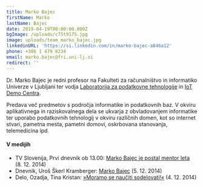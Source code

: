 ```yaml
---
title: Marko Bajec
firstName: Marko
lastName: Bajec
date: 2019-04-19T00:00:00.000Z
bgImage: /uploads/c75t9175.jpg
image: uploads/team_marko_bajec.jpg
linkedinURL: 'https://si.linkedin.com/in/marko-bajec-a846a12'
phone: +386 1 479 8234
email: marko.bajec@fri.uni-lj.si
redirect: ''
---
```

Dr. Marko Bajec je redni profesor na Fakulteti za računalništvo in informatiko Univerze v Ljubljani ter vodja [Laboratorija za podatkovne tehnologije](https://www.fri.uni-lj.si/sl/laboratorij/lpt) in [IoT Demo Centra](http://iot.data-lab.si/). 

Predava več predmetov s področja informatike in podatkovnih baz. V okviru aplikativnega in raziskovalnega dela se ukvarja z obvladovanjem informatike ter uporabo podatkovnih tehnologij v okviru različnih domen, kot so internet stvari, pametna mesta, pametni domovi, oskrbovana stanovanja, telemedicina ipd.

#### V medijih

* TV Slovenija, Prvi dnevnik ob 13.00: [Marko Bajec je postal mentor leta](https://4d.rtvslo.si/arhiv/prispevki-in-izjave-prvi-dnevnik/174308455) (8. 12. 2014)
* Dnevnik, Uroš Škerl Kramberger: [Marko Bajec](https://www.dnevnik.si/1042699276) (5. 12. 2014)
* Delo, Ozadja, Tina Kristan:  [»Moramo se naučiti sodelovati!«](https://www.delo.si/novice/slovenija/marko-bajec-moramo-se-nauciti-sodelovati.html) (4. 12. 2014)
